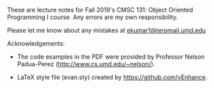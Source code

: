 These are lecture notes for Fall 2019's CMSC 131: Object Oriented Programming I course. Any errors are my own responsibility.

Please let me know about any mistakes at ekumar1@terpmail.umd.edu

Acknowledgements:

* The code examples in the PDF were provided by Professor Nelson Padua-Perez (http://www.cs.umd.edu/~nelson/).

* LaTeX style file (evan.sty) created by https://github.com/vEnhance.
